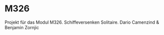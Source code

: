 # M326
Projekt für das Modul M326. Schiffeversenken Solitaire. Dario Camenzind &amp; Benjamin Zornjic
